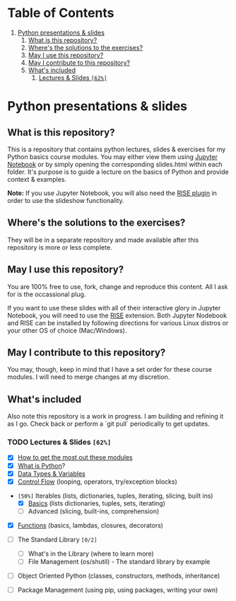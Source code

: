 
# Table of Contents

1.  [Python presentations & slides](#orgbf85bbc)
    1.  [What is this repository?](#org12051ef)
    2.  [Where's the solutions to the exercises?](#org77b22f4)
    3.  [May I use this repository?](#orgae14a56)
    4.  [May I contribute to this repository?](#orgef1f8fa)
    5.  [What's included](#org375ad30)
        1.  [Lectures & Slides <code>[62%]</code>](#org3b2b29f)


<a id="orgbf85bbc"></a>

# Python presentations & slides


<a id="org12051ef"></a>

## What is this repository?

This is a repository that contains python lectures, slides & exercises for my Python basics course modules. You may either view them using [Jupyter Notebook](http://jupyter.org/) or by simply opening the corresponding slides.html within each folder. It's purpose is to guide a lecture on the basics of Python and provide context & examples.

****Note:**** If you use Jupyter Notebook, you will also need the [RISE plugin](https://rise.readthedocs.io/en/maint-5.5/) in order to use the slideshow functionality.


<a id="org77b22f4"></a>

## Where's the solutions to the exercises?

They will be in a separate repository and made available after this repository is more or less complete.


<a id="orgae14a56"></a>

## May I use this repository?

You are 100% free to use, fork, change and reproduce this content. All I ask for is the occassional plug.

If you want to use these slides with all of their interactive glory in Jupyter Notebook, you will need to use the [RISE](https://github.com/damianavila/RISE) extension. Both Jupyter Nodebook and RISE can be installed by following directions for various Linux distros or your other OS of choice (Mac/Windows).


<a id="orgef1f8fa"></a>

## May I contribute to this repository?

You may, though, keep in mind that I have a set order for these course modules. I will need to merge changes at my discretion.


<a id="org375ad30"></a>

## What's included

Also note this repository is a <span class="underline">work in progress</span>. I am building and refining it as I go. Check back or perform a \`git pull\` periodically to get updates.


<a id="org3b2b29f"></a>

### TODO Lectures & Slides <code>[62%]</code>

-   [X] [How to get the most out these modules](./howto)
-   [X] [What is Python](./introduction)?
-   [X] [Data Types & Variables](./datatypes)
-   [X] [Control Flow](./controlflow) (looping, operators, try/exception blocks)
-   <code>[50%]</code> Iterables (lists, dictionaries, tuples, iterating, slicing, built ins)
    -   [X] [Basics](./iterables-basic) (lists dictionaries, tuples, sets, iterating)
    -   [ ] Advanced (slicing, built-ins, comprehension)
-   [X] [Functions](./functions) (basics, lambdas, closures, decorators)
-   [ ] The Standard Library <code>[0/2]</code>
    -   [ ] What's in the Library (where to learn more)
    -   [ ] File Management (os/shutil) - The standard library by example
-   [ ] Object Oriented Python (classes, constructors, methods, inheritance)
-   [ ] Package Management (using pip, using packages, writing your own)

